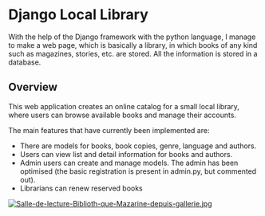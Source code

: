 # Django Local Library

With the help of the Django framework with the python language, I manage to make a web page, which is basically a library, in which books of any kind such as magazines, stories, etc. are stored. All the information is stored in a database.

## Overview

This web application creates an online catalog for a small local library, where users can browse available books and manage their accounts.

The main features that have currently been implemented are:

* There are models for books, book copies, genre, language and authors.
* Users can view list and detail information for books and authors.
* Admin users can create and manage models. The admin has been optimised (the basic registration is present in admin.py, but commented out).
* Librarians can renew reserved books

[![Salle-de-lecture-Biblioth-que-Mazarine-depuis-gallerie.jpg](https://i.postimg.cc/WbYrmBgd/Salle-de-lecture-Biblioth-que-Mazarine-depuis-gallerie.jpg)](https://postimg.cc/crYr05DW)

